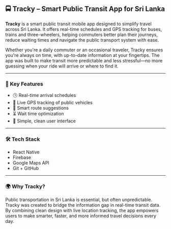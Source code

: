 ## 🚍 Tracky – Smart Public Transit App for Sri Lanka

**Tracky** is a smart public transit mobile app designed to simplify travel across Sri Lanka. It offers real-time schedules and GPS tracking for buses, trains and three-wheelers, helping commuters better plan their journeys, reduce waiting times and navigate the public transport system with ease.

Whether you're a daily commuter or an occasional traveler, Tracky ensures you're always on time, with up-to-date information at your fingertips. The app was built to make transit more predictable and less stressful—no more guessing when your ride will arrive or where to find it.

---

### 🔧 Key Features

- 🕒 Real-time arrival schedules  
- 📍 Live GPS tracking of public vehicles  
- 🚦 Smart route suggestions  
- ⏳ Wait time optimization  
- 📱 Simple, clean user interface  

---

### 🛠️ Tech Stack

-  React Native 
- Firebase 
- Google Maps API  
- Git + GitHub  

---

### 🌍 Why Tracky?

Public transportation in Sri Lanka is essential, but often unpredictable. Tracky was created to bridge the information gap in real-time transit data. By combining clean design with live location tracking, the app empowers users to make smarter, faster, and more informed travel decisions every day.



